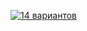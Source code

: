 [![14 вариантов](https://img.shields.io/badge/Открыть_документ-PDF-blue)](https://docs.yandex.ru/docs/view?url=ya-disk%3A%2F%2F%2Fdisk%2F14.09%20%D0%BF%D1%80%D0%BE%2F%D0%A0%D1%83%D0%BF%D0%B0%D1%81%D0%BE%D0%B2%2F14%20%D0%B2%D0%B0%D1%80%D0%B8%D0%B0%D0%BD%D1%82%D0%BE%D0%B2%20%D0%A0%D1%83%D0%BF%D0%B0%D1%81%D0%BE%D0%B2.pdf&name=14%20%D0%B2%D0%B0%D1%80%D0%B8%D0%B0%D0%BD%D1%82%D0%BE%D0%B2%20%D0%A0%D1%83%D0%BF%D0%B0%D1%81%D0%BE%D0%B2.pdf&uid=1348601915&nosw=1)
